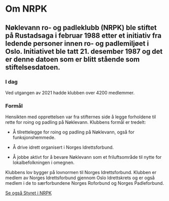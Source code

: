 # Om NRPK

## Nøklevann ro- og padleklubb (NRPK) ble stiftet på Rustadsaga i februar 1988 etter et initiativ fra ledende personer innen ro- og padlemiljøet i Oslo. Initiativet ble tatt 21. desember 1987 og det er denne datoen som er blitt stående som stiftelsesdatoen.

### I dag

Ved utgangen av 2021 hadde klubben over 4200 medlemmer.

### Formål

Hensikten med opprettelsen var fra stifternes side å legge forholdene til rette
for roing og padling på Nøklevann. Klubbens formål er tredelt:

- Å tilrettelegge for roing og padling på Nøklevann, også for funksjonshemmede.

- Å drive idrett organisert i Norges Idrettsforbund.

- Å jobbe aktivt for å bevare Nøklevann som et friluftsområde til nytte for
  lokalbefolkningen i omegnen.

Klubbens lov bygger på lovnormen til Norges Idrettsforbund. Klubben er medlem av
Norges Idrettsforbund gjennom Oslo Idrettskrets og er også medlem i de to
særforbundene Norges Roforbund og Norges Padleforbund.

[Se også Styret i NRPK](/oversikt/styret)
